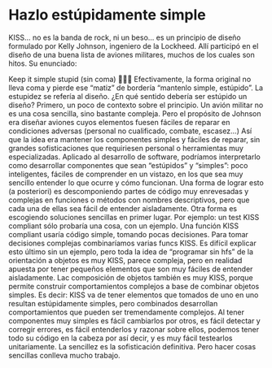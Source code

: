 # Hazlo estúpidamente simple

KISS… no es la banda de rock, ni un beso… es un principio de diseño formulado por Kelly Johnson, ingeniero de la Lockheed. Allí participó en el diseño de una buena lista de aviones militares, muchos de los cuales son hitos. Su enunciado:

Keep it simple stupid (sin coma) 🧻👇🏼
Efectivamente, la forma original no lleva coma y pierde ese “matiz” de bordería “mantenlo simple, estúpido”. La estupidez se refería al diseño. ¿En qué sentido debería ser estúpido un diseño?
Primero, un poco de contexto sobre el principio. Un avión militar no es una cosa sencilla, sino bastante compleja. Pero el propósito de Johnson era diseñar aviones cuyos elementos fuesen fáciles de reparar en condiciones adversas (personal no cualificado, combate, escasez…)
Así que la idea era mantener los componentes simples y fáciles de reparar, sin grandes sofisticaciones que requiriesen personal o herramientas muy especializadas.
Aplicado al desarrollo de software, podríamos interpretarlo como desarrollar componentes que sean “estúpidos” y “simples”: poco inteligentes, fáciles de comprender en un vistazo, en los que sea muy sencillo entender lo que ocurre y cómo funcionan.
Una forma de lograr esto (a posteriori) es descomponiendo partes de código muy enrevesadas y complejas en funciones o métodos con nombres descriptivos, pero que cada una de ellas sea fácil de entender aisladamente.
Otra forma es escogiendo soluciones sencillas en primer lugar. Por ejemplo: un test KISS compliant sólo probaría una cosa, con un ejemplo. Una función KISS compliant usaría código simple, tomando pocas decisiones. Para tomar decisiones complejas combinaríamos varias funcs KISS.
Es difícil explicar esto último sin un ejemplo, pero toda la idea de “programar sin hfs” de la orientación a objetos es muy KISS, parece compleja, pero en realidad apuesta por tener pequeños elementos que son muy fáciles de entender aisladamente.
Lac composición de objetos también es muy KISS, porque permite construir comportamientos complejos a base de combinar objetos simples.
Es decir: KISS va de tener elementos que tomados de uno en uno resultan estúpidamente simples, pero combinados desarrollan comportamientos que pueden ser tremendamente complejos.
Al tener componentes muy simples es fácil cambiarlos por otros, es fácil detectar y corregir errores, es fácil entenderlos y razonar sobre ellos, podemos tener todo su código en la cabeza por así decir, y es muy fácil testearlos unitariamente.
La sencillez es la sofisticación definitiva. Pero hacer cosas sencillas conlleva mucho trabajo.